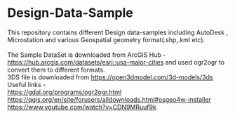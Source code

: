 # Design-Data-Sample
This repository contains different Design data-samples including AutoDesk , Microstation and various Geospatial geometry format(.shp,.kml etc). <br/> <br>
The Sample DataSet is downloaded from ArcGIS Hub - https://hub.arcgis.com/datasets/esri::usa-major-cities and used ogr2ogr to convert them to different formats. <br/>
3DS file is downloaded from https://open3dmodel.com/3d-models/3ds <br/>
Useful links - <br/>
https://gdal.org/programs/ogr2ogr.html <br/>
https://qgis.org/en/site/forusers/alldownloads.html#osgeo4w-installer <br/>
https://www.youtube.com/watch?v=CDN9MRuuf9k <br/>


